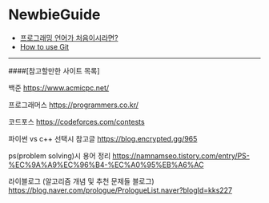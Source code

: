 # NewbieGuide

- [프로그래밍 언어가 처음이시라면?](/NewbieGuide/프로그래밍언어가처음이시라면/content.md)
- [How to use Git](/NewbieGuide/HowtouseGit/content.md)

---

####[참고할만한 사이트 목록]

백준
https://www.acmicpc.net/

프로그래머스
https://programmers.co.kr/

코드포스
https://codeforces.com/contests

파이썬 vs c++ 선택시 참고글
https://blog.encrypted.gg/965

ps(problem solving)시 용어 정리
https://namnamseo.tistory.com/entry/PS-%EC%9A%A9%EC%96%B4-%EC%A0%95%EB%A6%AC

라이블로그 (알고리즘 개념 및 추천 문제들 블로그)
https://blog.naver.com/prologue/PrologueList.naver?blogId=kks227
